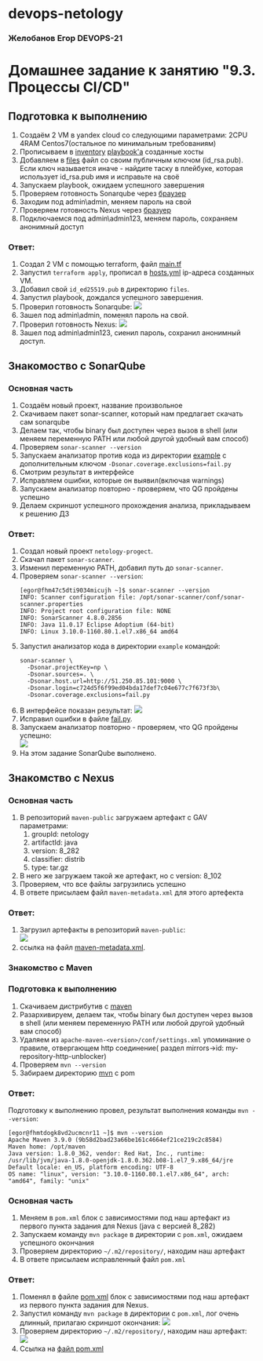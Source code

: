 # devops-netology
### Желобанов Егор DEVOPS-21

# Домашнее задание к занятию "9.3. Процессы CI/CD"

## Подготовка к выполнению

1. Создаём 2 VM в yandex cloud со следующими параметрами: 2CPU 4RAM Centos7(остальное по минимальным требованиям)
2. Прописываем в [inventory](./infrastructure/inventory/cicd/hosts.yml) [playbook'a](./infrastructure/site.yml) созданные хосты
3. Добавляем в [files](./infrastructure/files/) файл со своим публичным ключом (id_rsa.pub). Если ключ называется иначе - найдите таску в плейбуке, которая использует id_rsa.pub имя и исправьте на своё
4. Запускаем playbook, ожидаем успешного завершения
5. Проверяем готовность Sonarqube через [браузер](http://localhost:9000)
6. Заходим под admin\admin, меняем пароль на свой
7.  Проверяем готовность Nexus через [бразуер](http://localhost:8081)
8. Подключаемся под admin\admin123, меняем пароль, сохраняем анонимный доступ

### Ответ:
1. Создал 2 VM с помощью terraform, файл [main.tf](../practice/09.3/terraform/main.tf)
2. Запустил `terraform apply`, прописал в [hosts.yml](../practice/09.3/infrastructure/inventory/cicd/hosts.yml) ip-адреса созданных VM.
3. Добавил свой `id_ed25519.pub` в директорию `files`.
4. Запустил playbook, дождался успешного завершения.
5. Проверил готовность Sonarqube:
   ![](../pics/9.3/sonar_qube.jpg)  
6. Зашел под admin\admin, поменял пароль на свой.
7. Проверил готовность Nexus:
   ![](../pics/9.3/nexus.jpg)
8. Зашел под admin\admin123, сиенил пароль, сохранил анонимный доступ.

## Знакомоство с SonarQube

### Основная часть

1. Создаём новый проект, название произвольное
2. Скачиваем пакет sonar-scanner, который нам предлагает скачать сам sonarqube
3. Делаем так, чтобы binary был доступен через вызов в shell (или меняем переменную PATH или любой другой удобный вам способ)
4. Проверяем `sonar-scanner --version`
5. Запускаем анализатор против кода из директории [example](./example) с дополнительным ключом `-Dsonar.coverage.exclusions=fail.py`
6. Смотрим результат в интерфейсе
7. Исправляем ошибки, которые он выявил(включая warnings)
8. Запускаем анализатор повторно - проверяем, что QG пройдены успешно
9. Делаем скриншот успешного прохождения анализа, прикладываем к решению ДЗ

### Ответ:
1. Создал новый проект `netology-progect`.
2. Скачал пакет `sonar-scanner`.
3. Изменил переменную PATH, добавил путь до `sonar-scanner`.
4. Проверяем `sonar-scanner --version`:
   ```shell
   [egor@fhm47c5dti9034micujh ~]$ sonar-scanner --version
   INFO: Scanner configuration file: /opt/sonar-scanner/conf/sonar-scanner.properties
   INFO: Project root configuration file: NONE
   INFO: SonarScanner 4.8.0.2856
   INFO: Java 11.0.17 Eclipse Adoptium (64-bit)
   INFO: Linux 3.10.0-1160.80.1.el7.x86_64 amd64
   ```
5. Запустил анализатор кода в директории `example` командой:
   ```shell
   sonar-scanner \
     -Dsonar.projectKey=np \
     -Dsonar.sources=. \
     -Dsonar.host.url=http://51.250.85.101:9000 \
     -Dsonar.login=c724d5f6f99ed04bda17def7c04e677c7f673f3b\
     -Dsonar.coverage.exclusions=fail.py
   ```  
6. В интерфейсе показан результат:
   ![](../pics/9.3/sonar_fail.jpg)  
7. Исправил ошибки в файле [fail.py](../practice/09.3/example/fail.py).
8. Запускаем анализатор повторно - проверяем, что QG пройдены успешно:  
   ![](../pics/9.3/sonar_success.jpg)  
9. На этом задание SonarQube выполнено.

## Знакомство с Nexus

### Основная часть

1. В репозиторий `maven-public` загружаем артефакт с GAV параметрами:
   1. groupId: netology
   2. artifactId: java
   3. version: 8_282
   4. classifier: distrib
   5. type: tar.gz
2. В него же загружаем такой же артефакт, но с version: 8_102
3. Проверяем, что все файлы загрузились успешно
4. В ответе присылаем файл `maven-metadata.xml` для этого артефекта

### Ответ:
1. Загрузил артефакты в репозиторий `maven-public`:  
   ![](../pics/9.3/nexus_uplaod_artefact.jpg)
2. ссылка на файл [maven-metadata.xml](../practice/09.3/nexus/maven-metadata.xml).

### Знакомство с Maven

### Подготовка к выполнению

1. Скачиваем дистрибутив с [maven](https://maven.apache.org/download.cgi)
2. Разархивируем, делаем так, чтобы binary был доступен через вызов в shell (или меняем переменную PATH или любой другой удобный вам способ)
3. Удаляем из `apache-maven-<version>/conf/settings.xml` упоминание о правиле, отвергающем http соединение( раздел mirrors->id: my-repository-http-unblocker)
4. Проверяем `mvn --version`
5. Забираем директорию [mvn](./mvn) с pom

### Ответ:
Подготовку к выполнению провел, результат выполнения команды `mvn --version`:
```shell
[egor@fhmtdogk8vd2ucmcnr11 ~]$ mvn --version
Apache Maven 3.9.0 (9b58d2bad23a66be161c4664ef21ce219c2c8584)
Maven home: /opt/maven
Java version: 1.8.0_362, vendor: Red Hat, Inc., runtime: /usr/lib/jvm/java-1.8.0-openjdk-1.8.0.362.b08-1.el7_9.x86_64/jre
Default locale: en_US, platform encoding: UTF-8
OS name: "linux", version: "3.10.0-1160.80.1.el7.x86_64", arch: "amd64", family: "unix"
```

### Основная часть

1. Меняем в `pom.xml` блок с зависимостями под наш артефакт из первого пункта задания для Nexus (java с версией 8_282)
2. Запускаем команду `mvn package` в директории с `pom.xml`, ожидаем успешного окончания
3. Проверяем директорию `~/.m2/repository/`, находим наш артефакт
4. В ответе присылаем исправленный файл `pom.xml`

### Ответ:
1. Поменял в файле [pom.xml](../practice/09.3/mvn/pom.xml) блок с зависимостями под наш артефакт из первого пункта задания для Nexus.
2. Запустил команду `mvn package` в директории с `pom.xml`, лог очень длинный, прилагаю скриншот окончания:
   ![](../pics/9.3/build_success.jpg)  
3. Проверяем директорию `~/.m2/repository/`, находим наш артефакт:
   ![](../pics/9.3/artefact_ls.jpg)  
4. Ссылка на [файл pom.xml](../practice/09.3/mvn/pom.xml)
